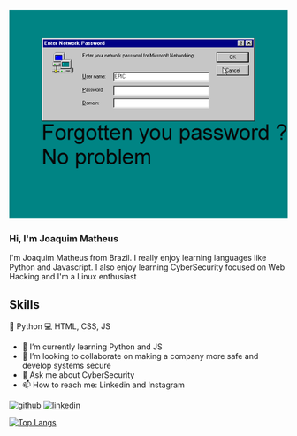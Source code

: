![Cyber Security and Development](https://github.com/joaquimatheus/joaquimatheus/blob/main/nostalgia.gif)

### Hi, I'm Joaquim Matheus
I'm Joaquim Matheus from Brazil. I really enjoy learning languages like Python and Javascript. I also enjoy learning CyberSecurity focused on Web Hacking and I'm a Linux enthusiast

## Skills

🐍 Python
💻 HTML, CSS, JS



- 🌱 I’m currently learning Python and JS 
- 👯 I’m looking to collaborate on making a company more safe and develop systems secure 
- 💬 Ask me about CyberSecurity 
- 📫 How to reach me: Linkedin and Instagram 


[<img src='https://cdn.jsdelivr.net/npm/simple-icons@3.0.1/icons/github.svg' alt='github' height='40'>](https://github.com/joaquimatheus)  [<img src='https://cdn.jsdelivr.net/npm/simple-icons@3.0.1/icons/linkedin.svg' alt='linkedin' height='40'>](https://www.linkedin.com/in/joaquim-matheus-16a82a1b8/)  

[![Top Langs](https://github-readme-stats.vercel.app/api/top-langs/?username=joaquimatheus)](https://github.com/anuraghazra/github-readme-stats)

